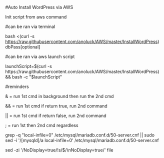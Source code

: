 #Auto Install WordPress via AWS

Init script from aws command



#can be ran via terminal

bash <(curl -s https://raw.githubusercontent.com/anoluck/AWS/master/InstallWordPress) dbPass[optional]

#can be ran via aws launch script

launchScript=$(curl -s https://raw.githubusercontent.com/anoluck/AWS/master/InstallWordPress) && bash -c "$launchScript"

#reminders

& = run 1st cmd in background then run the 2nd cmd

&& = run 1st cmd if return true, run 2nd command

|| = run 1st cmd if return false, run 2nd command

; = run 1st then 2nd cmd regardless

grep -q "local-infile=0" /etc/mysql/mariadb.conf.d/50-server.cnf || sudo sed -i '/\[mysqld\]/a local-infile=0' /etc/mysql/mariadb.conf.d/50-server.cnf

sed -zi '/NoDisplay=true/!s/$/\nNoDisplay=true/' file
